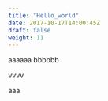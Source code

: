 ```yaml
---
title: "Hello_world"
date: 2017-10-17T14:00:45Z
draft: false
weight: 11
---
```


aaaaaa
bbbbbb

vvvv

aaa
